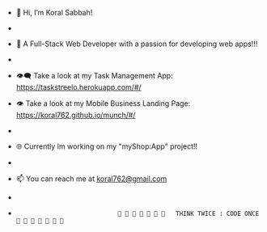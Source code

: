 -    👋 Hi, I’m Koral Sabbah!
- 
-    🔆 A Full-Stack Web Developer with a passion for developing web apps!!!
-
-    👁‍🗨 Take a look at my Task Management App: https://taskstreelo.herokuapp.com/#/

-    👁‍ Take a look at my Mobile Business Landing Page: https://koral762.github.io/munch/#/
- 
-    🌐 Currently Im working on my "myShop:App" project!!
- 
-    📫 You can reach me at koral762@gmail.com
- 
-                                 🤎 💛 🤎 💛 🤎 💛 🤎   THINK TWICE : CODE ONCE   🤎 💛 🤎 💛 🤎 💛 🤎
<!---
koral762/koral762 is a ✨ special ✨ repository because its `README.md` (this file) appears on your GitHub profile.
You can click the Preview link to take a look at your changes.
--->

